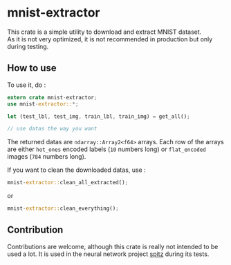 # mnist-extractor

This crate is a simple utility to download and extract MNIST dataset.\
As it is not very optimized, it is not recommended in production but only during testing.

## How to use

To use it, do :

```rust
extern crate mnist-extractor;
use mnist-extractor::*;

let (test_lbl, test_img, train_lbl, train_img) = get_all();

// use datas the way you want
```

The returned datas are `ndarray::Array2<f64>` arrays. Each row of the arrays are either `hot_ones` encoded labels (`10` numbers long) or `flat_encoded` images (`784` numbers long).

If you want to clean the downloaded datas, use :

```rust
mnist-extractor::clean_all_extracted();
```

or

```rust
mnist-extractor::clean_everything();
```

## Contribution

Contributions are welcome, although this crate is really not intended to be used a lot. It is used in the neural network project [spitz](https://github.com/aunetx/spitz) during its tests.
